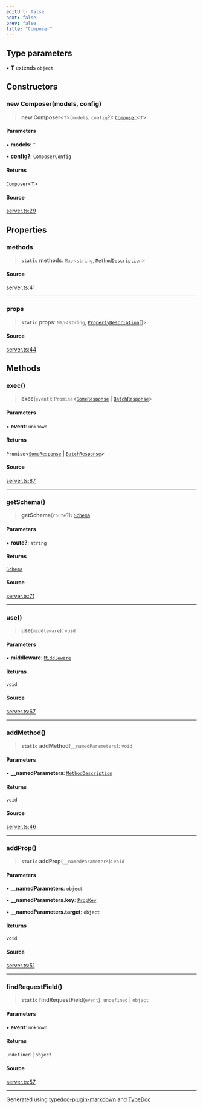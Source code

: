 ```yaml
---
editUrl: false
next: false
prev: false
title: "Composer"
---
```


## Type parameters

▪ **T** extends `object`

## Constructors

### new Composer(models, config)

> **new Composer**\<`T`\>(`models`, `config`?): [`Composer`](/api/classes/composer/)\<`T`\>

#### Parameters

▪ **models**: `T`

▪ **config?**: [`ComposerConfig`](/api/interfaces/composerconfig/)

#### Returns

[`Composer`](/api/classes/composer/)\<`T`\>

#### Source

[server.ts:29](https://github.com/dmdin/chord/blob/5f43e0e/src/server.ts#L29)

## Properties

### methods

> **`static`** **methods**: `Map`\<`string`, [`MethodDescription`](/api/interfaces/methoddescription/)\>

#### Source

[server.ts:41](https://github.com/dmdin/chord/blob/5f43e0e/src/server.ts#L41)

***

### props

> **`static`** **props**: `Map`\<`string`, [`PropertyDescription`](/api/interfaces/propertydescription/)[]\>

#### Source

[server.ts:44](https://github.com/dmdin/chord/blob/5f43e0e/src/server.ts#L44)

## Methods

### exec()

> **exec**(`event`): `Promise`\<[`SomeResponse`](/api/type-aliases/someresponse/) \| [`BatchResponse`](/api/type-aliases/batchresponse/)\>

#### Parameters

▪ **event**: `unknown`

#### Returns

`Promise`\<[`SomeResponse`](/api/type-aliases/someresponse/) \| [`BatchResponse`](/api/type-aliases/batchresponse/)\>

#### Source

[server.ts:87](https://github.com/dmdin/chord/blob/5f43e0e/src/server.ts#L87)

***

### getSchema()

> **getSchema**(`route`?): [`Schema`](/api/interfaces/schema/)

#### Parameters

▪ **route?**: `string`

#### Returns

[`Schema`](/api/interfaces/schema/)

#### Source

[server.ts:71](https://github.com/dmdin/chord/blob/5f43e0e/src/server.ts#L71)

***

### use()

> **use**(`middleware`): `void`

#### Parameters

▪ **middleware**: [`Middleware`](/api/type-aliases/middleware/)

#### Returns

`void`

#### Source

[server.ts:67](https://github.com/dmdin/chord/blob/5f43e0e/src/server.ts#L67)

***

### addMethod()

> **`static`** **addMethod**(`__namedParameters`): `void`

#### Parameters

▪ **\_\_namedParameters**: [`MethodDescription`](/api/interfaces/methoddescription/)

#### Returns

`void`

#### Source

[server.ts:46](https://github.com/dmdin/chord/blob/5f43e0e/src/server.ts#L46)

***

### addProp()

> **`static`** **addProp**(`__namedParameters`): `void`

#### Parameters

▪ **\_\_namedParameters**: `object`

▪ **\_\_namedParameters.key**: [`PropKey`](/api/type-aliases/propkey/)

▪ **\_\_namedParameters.target**: `object`

#### Returns

`void`

#### Source

[server.ts:51](https://github.com/dmdin/chord/blob/5f43e0e/src/server.ts#L51)

***

### findRequestField()

> **`static`** **findRequestField**(`event`): `undefined` \| `object`

#### Parameters

▪ **event**: `unknown`

#### Returns

`undefined` \| `object`

#### Source

[server.ts:57](https://github.com/dmdin/chord/blob/5f43e0e/src/server.ts#L57)

***

Generated using [typedoc-plugin-markdown](https://www.npmjs.com/package/typedoc-plugin-markdown) and [TypeDoc](https://typedoc.org/)
